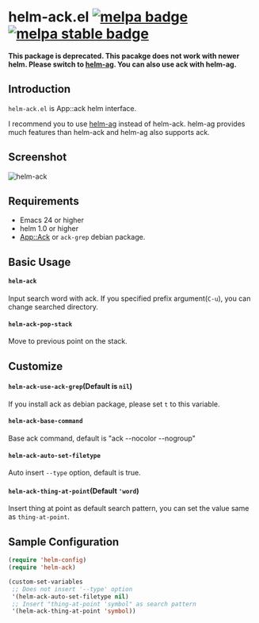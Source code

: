 # helm-ack.el [![melpa badge][melpa-badge]][melpa-link] [![melpa stable badge][melpa-stable-badge]][melpa-stable-link]

**This package is deprecated. This pacakge does not work with newer helm. Please switch to [helm-ag](https://github.com/syohex/emacs-helm-ag). You can also use ack with helm-ag.**

## Introduction
`helm-ack.el` is App::ack helm interface.

I recommend you to use [helm-ag](https://github.com/syohex/emacs-helm-ag) instead of helm-ack. helm-ag provides much features than helm-ack and helm-ag also supports ack.


## Screenshot

![helm-ack](https://github.com/syohex/emacs-helm-ack/raw/master/image/helm-ack.png)


## Requirements

* Emacs 24 or higher
* helm 1.0 or higher
* [App::Ack](https://metacpan.org/module/ack) or `ack-grep` debian package.


## Basic Usage

#### `helm-ack`

Input search word with ack. If you specified prefix argument(`C-u`), you can
change searched directory.

#### `helm-ack-pop-stack`

Move to previous point on the stack.


## Customize

#### `helm-ack-use-ack-grep`(Default is `nil`)

If you install ack as debian package, please set `t` to this variable.

#### `helm-ack-base-command`

Base ack command, default is "ack --nocolor --nogroup"

#### `helm-ack-auto-set-filetype`
Auto insert `--type` option, default is true.

#### `helm-ack-thing-at-point`(Default `'word`)

Insert thing at point as default search pattern, you can set the value
same as `thing-at-point`.


## Sample Configuration

```lisp
(require 'helm-config)
(require 'helm-ack)

(custom-set-variables
 ;; Does not insert '--type' option
 '(helm-ack-auto-set-filetype nil)
 ;; Insert "thing-at-point 'symbol" as search pattern
 '(helm-ack-thing-at-point 'symbol))
```

[melpa-link]: http://melpa.org/#/helm-ack
[melpa-stable-link]: http://stable.melpa.org/#/helm-ack
[melpa-badge]: http://melpa.org/packages/helm-ack-badge.svg
[melpa-stable-badge]: http://stable.melpa.org/packages/helm-ack-badge.svg

